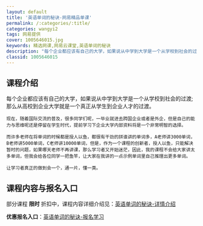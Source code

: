 ```yaml
---
layout: default
title: '英语单词的秘诀-网易精品单课'
permalink: /:categories/:title/
categories: wangyi2
tags: 网易提供
cover: 1005646015.jpg
keywords: 精选网课,网易云课堂,英语单词的秘诀
description: "每个企业都应该有自己的大学，如果说从中学到大学是一个从学校到社会的过渡;那么从高校到企业大学就是一个真正从学生到企业人才的过渡。现在，随着国际交流的普及，很多同学们呢，一毕业就进去跨国企业或"
classid: 1005646015
---
```


## 课程介绍

每个企业都应该有自己的大学，如果说从中学到大学是一个从学校到社会的过渡;那么从高校到企业大学就是一个真正从学生到企业人才的过渡。

    现在，随着国际交流的普及，很多同学们呢，一毕业就进去跨国企业或者是外企，但是自己的能力与思维呢还是停留在学生时代，提前学习下企业大学内部资料将是一个非常明智的选择。

    而许多老师在将单词的时候都是授人以鱼，都很有干劲的拼谁讲的单词多，A老师讲3000单词，B老师讲5000单词，C老师讲10000单词，但是，作为一个课程的创新者，授人以鱼，只能解决暂时的问题，如果哪天老师不再讲课，那么学习者又开始迷茫，因此，我的课程不会给大家讲太多单词，但我会给各位同学一把鱼竿，让大家在我讲的一点示例单词里自己推理出更多单词。

    让学习者真正的做到会一个，通一片，懂一类。

## 课程内容与报名入口

部分课程 **限时** 折扣中，课程内容详细介绍见：[英语单词的秘诀-详情介绍](https://study.163.com/course/introduction/1005646015.htm?share=1&shareId=1025206652&utm_campaign=share&utm_medium=iphoneShare&utm_source=&utm_u=1025206652)

**优惠报名入口**：[英语单词的秘诀-报名学习](https://study.163.com/course/introduction/1005646015.htm?share=1&shareId=1025206652&utm_campaign=share&utm_medium=iphoneShare&utm_source=&utm_u=1025206652)

